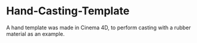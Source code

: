 # Hand-Casting-Template

A hand template was made in Cinema 4D, to perform casting with a rubber material as an example.
